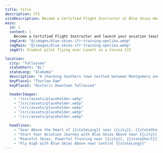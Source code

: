 ```yaml
---
title: title
description: CFI
siteDescription: Become a Certified Flight Instructor at Blue Skies Above in Lannet, Alabama. Build flight hours, inspire new pilots, and advance your aviation career with expert training. Enroll today!
main:
  id: 1
  content: |
    Become a Certified Flight Instructor and launch your aviation teaching career at Blue Skies Above in Lannet, Alabama - training the next generation of pilots.
  imgCard: "@/images/blue-skies-ifr-training-opelika.webp"
  imgMain: "@/images/blue-skies-ifr-training-opelika.webp"
  imgAlt: Student pilot flying over Lanett in a Cessna 172

location:
  city: "Tallassee"
  stateShort: "AL"
  stateLong: "Alabama"
  description: "A charming Southern town nestled between Montgomery and Auburn, offering scenic flying conditions and a supportive training environment."
  keyPlace1: "Thurlow Dam"
  keyPlace2: "Historic Downtown Tallassee"

  headerImages:
    - "/src/assets/placeholder.webp"
    - "/src/assets/placeholder.webp"
    - "/src/assets/placeholder.webp"
    - "/src/assets/placeholder.webp"
    - "/src/assets/placeholder.webp"

  headlines:
    - "Soar Above the Heart of {{stateLong}} near {{city}}, {{stateShort}}"
    - "Start Your Aviation Journey with Blue Skies Above near {{city}}, {{stateShort}}"
    - "Peaceful Skies, Powerful Training near {{city}}, {{stateShort}}"
    - "Fly High with Blue Skies Above near Central {{stateLong}}"
---
```


